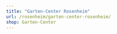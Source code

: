 ```yaml
---
title: "Garten-Center Rosenheim"
url: /rosenheim/garten-center-rosenheim/
shop: Garten-Center
---
```

